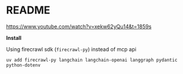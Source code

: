 # README

https://www.youtube.com/watch?v=xekw62yQu14&t=1859s

**Install**

Using firecrawl sdk (`firecrawl-py`) instead of mcp api

```shell
uv add firecrawl-py langchain langchain-openai langgraph pydantic python-dotenv
```
